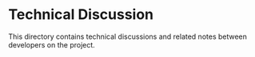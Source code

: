 # Technical Discussion

This directory contains technical discussions and related notes between developers on the project.
